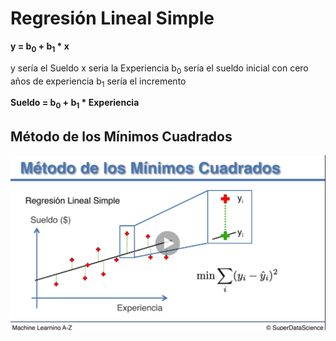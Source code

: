 # Regresión Lineal Simple

**y = b<sub>0</sub> + b<sub>1</sub> * x**

y sería el Sueldo
x seria la Experiencia
b<sub>0</sub> sería el sueldo inicial con cero años de experiencia
b<sub>1</sub> sería el incremento

**Sueldo = b<sub>0</sub> + b<sub>1</sub> * Experiencia**

## Método de los Mínimos Cuadrados

![Fórmula Mínimos Cuadrados](img/MetodoMinimosCuadrados.png)

